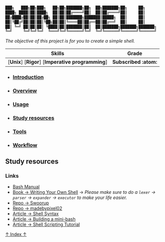 ```Bash
███╗   ███╗██╗███╗   ██╗██╗███████╗██╗  ██╗███████╗██╗     ██╗     
████╗ ████║██║████╗  ██║██║██╔════╝██║  ██║██╔════╝██║     ██║     
██╔████╔██║██║██╔██╗ ██║██║███████╗███████║█████╗  ██║     ██║     
██║╚██╔╝██║██║██║╚██╗██║██║╚════██║██╔══██║██╔══╝  ██║     ██║     
██║ ╚═╝ ██║██║██║ ╚████║██║███████║██║  ██║███████╗███████╗███████╗
╚═╝     ╚═╝╚═╝╚═╝  ╚═══╝╚═╝╚══════╝╚═╝  ╚═╝╚══════╝╚══════╝╚══════╝
```
*The objective of this project is for you to create a simple shell.*

 Skills | Grade |
:------:|:-----:|
[**Unix**] [**Rigor**] [**Imperative programming**] | **Subscribed :atom:**
<!-- **:white_check_mark: 100%** -->

* ### [Introduction]()
* ### [Overview]()
* ### [Usage]()
* ### [Study resources](#Study-resources-1)
* ### [Tools]()
* ### [Workflow]()


## Study resources
### Links
- [Bash Manual](https://www.gnu.org/software/bash/manual/bash.html)
- [Book -> Writing Your Own Shell](https://www.cs.purdue.edu/homes/grr/SystemsProgrammingBook/Book/Chapter5-WritingYourOwnShell.pdf) -> *Please make sure to do a `lexer` -> `parser` -> `expander` -> `executor` to make your life easier.*
- [Repo -> Swoorup](https://github.com/Swoorup/mysh)
- [Repo -> madebypixel02](https://github.com/madebypixel02/minishell)
- [Article -> Shell Syntax](https://pubs.opengroup.org/onlinepubs/009695399/utilities/xcu_chap02.html)
- [Article -> Building a mini-bash](https://m4nnb3ll.medium.com/minishell-building-a-mini-bash-a-42-project-b55a10598218)
- [Article -> Shell Scripting Tutorial](https://www.shellscript.sh/)


[↑ Index ↑](#top)

 <!-- ## Workflow
<details>
  <summary>Click to expand </summary> -->